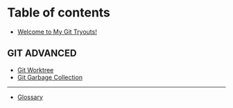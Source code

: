 # Table of contents

* [Welcome  to My Git Tryouts!](README.md)

## GIT ADVANCED

* [Git Worktree](git-advanced/git-worktree.md)
* [Git Garbage Collection](git-advanced/git-garbage-collection.md)

***

* [Glossary](glossary.md)
